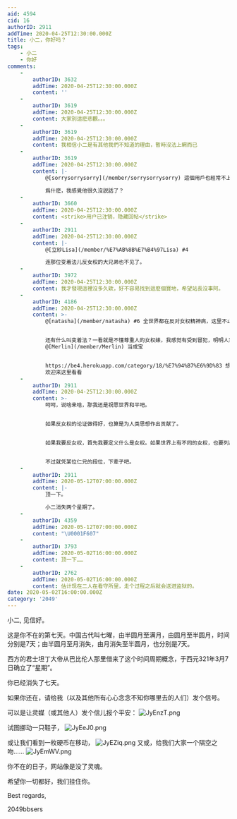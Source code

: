 ```yaml
---
aid: 4594
cid: 16
authorID: 2911
addTime: 2020-04-25T12:30:00.000Z
title: 小二，你好吗？
tags:
    - 小二
    - 你好
comments:
    -
        authorID: 3632
        addTime: 2020-04-25T12:30:00.000Z
        content: ''
    -
        authorID: 3619
        addTime: 2020-04-25T12:30:00.000Z
        content: 大家別這麽悲觀。。。
    -
        authorID: 3619
        addTime: 2020-04-25T12:30:00.000Z
        content: 我相信小二是有其他我們不知道的理由，暫時沒法上網而已
    -
        authorID: 3619
        addTime: 2020-04-25T12:30:00.000Z
        content: |-
            @[sorrysorrysorry](/member/sorrysorrysorry) 這個用戶也經常不上綫麽？

            爲什麽，我感覺他很久沒説話了？
    -
        authorID: 3660
        addTime: 2020-04-25T12:30:00.000Z
        content: <strike>用户已注销，隐藏回帖</strike>
    -
        authorID: 2911
        addTime: 2020-04-25T12:30:00.000Z
        content: |-
            @[立紗Lisa](/member/%E7%AB%8B%E7%B4%97Lisa) #4

            连那位变着法儿反女权的大兄弟也不见了。
    -
        authorID: 3972
        addTime: 2020-04-25T12:30:00.000Z
        content: 我才發現這裡沒多久欸，好不容易找到這麼個寶地，希望站長沒事阿。
    -
        authorID: 4186
        addTime: 2020-04-25T12:30:00.000Z
        content: >-
            @[natasha](/member/natasha) #6 全世界都在反对女权精神病，这里不止一个人讨厌女权只是大家不主动出来说而已


            还有什么叫变着法？一看就是不懂尊重人的女权婊，我感觉有受到冒犯，明明人家是列举一大堆事实和有力的论据对你们进行全方面挞伐，倒是你这种变着法吃屎的精神病被小二和弱智
            @[Merlin](/member/Merlin) 当成宝


            https://be4.herokuapp.com/category/18/%E7%94%B7%E6%9D%83 想看男权
            欢迎来这里看看
    -
        authorID: 2911
        addTime: 2020-04-25T12:30:00.000Z
        content: >-
            呵呵，说啥来啥，那我还是祝愿世界和平吧。


            如果反女权的论证做得好，也算是为人类思想作出贡献了。


            如果我要反女权，首先我要定义什么是女权。如果世界上有不同的女权，也要列出来有何不同。然后再说我定义的这种女权如何不好，有何种危害。论证要环环相扣，逻辑性强。并且举出学术界对于女权的看法，以及对这些学术理论的批判。


            不过就凭某位仁兄的段位，下辈子吧。
    -
        authorID: 2911
        addTime: 2020-05-12T07:00:00.000Z
        content: |-
            顶一下。

            小二消失两个星期了。
    -
        authorID: 4359
        addTime: 2020-05-12T07:00:00.000Z
        content: "\U0001F607"
    -
        authorID: 3793
        addTime: 2020-05-02T16:00:00.000Z
        content: 顶一下……
    -
        authorID: 2762
        addTime: 2020-05-02T16:00:00.000Z
        content: 估计现在二人在看守所里，走个过程之后就会送进监狱的。
date: 2020-05-02T16:00:00.000Z
category: '2049'
---
```


小二, 见信好。

这是你不在的第七天。中国古代叫七曜，由半圆月至满月，由圆月至半圆月，时间分别是7天；由半圆月至月消失，由月消失至半圆月，也分别是7天。

西方的君士坦丁大帝从巴比伦人那里借来了这个时间周期概念，于西元321年3月7日确立了“星期”。

你已经消失了七天。

如果你还在，请给我（以及其他所有心心念念不知你哪里去的人们）发个信号。

可以是让灵媒（或其他人）发个信儿报个平安： ![JyEnzT.png](https://s1.ax1x.com/2020/04/25/JyEnzT.png)

试图挪动一只鞋子， ![JyEeJ0.png](https://s1.ax1x.com/2020/04/25/JyEeJ0.png)

或让我们看到一枚硬币在移动， ![JyEZiq.png](https://s1.ax1x.com/2020/04/25/JyEZiq.png) 又或，给我们大家一个隔空之吻…… ![JyEmWV.png](https://s1.ax1x.com/2020/04/25/JyEmWV.png)

你不在的日子，网站像是没了灵魂。

希望你一切都好，我们挂住你。

Best regards,

2049bbsers
